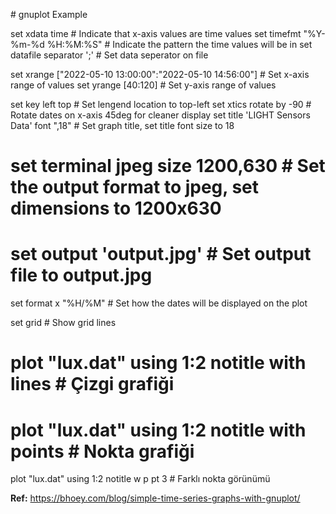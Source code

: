 # gnuplot Example

set xdata time # Indicate that x-axis values are time values
set timefmt "%Y-%m-%d %H:%M:%S" # Indicate the pattern the time values will be in
set datafile separator ';' # Set data seperator on file

set xrange ["2022-05-10 13:00:00":"2022-05-10 14:56:00"] # Set x-axis range of values
set yrange [40:120] # Set y-axis range of values

set key left top # Set lengend location to top-left
set xtics rotate by -90 # Rotate dates on x-axis 45deg for cleaner display
set title 'LIGHT Sensors Data' font ",18" # Set graph title, set title font size to 18

# set terminal jpeg size 1200,630 # Set the output format to jpeg, set dimensions to 1200x630

# set output 'output.jpg' # Set output file to output.jpg

set format x "%H/%M" # Set how the dates will be displayed on the plot

set grid # Show grid lines

# plot "lux.dat" using 1:2 notitle with lines # Çizgi grafiği

# plot "lux.dat" using 1:2 notitle with points # Nokta grafiği

plot "lux.dat" using 1:2 notitle w p pt 3 # Farklı nokta görünümü

**Ref:** https://bhoey.com/blog/simple-time-series-graphs-with-gnuplot/
